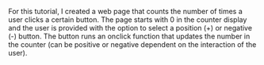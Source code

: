 For this tutorial, I created a web page that counts the number of times a user clicks a certain button. 
The page starts with 0 in the counter display and the user is provided with the option to select a position (+) or negative (-) button. 
The button runs an onclick function that updates the number in the counter (can be positive or negative dependent on the interaction of the user).
